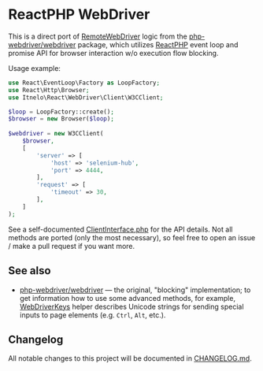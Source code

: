 
# ReactPHP WebDriver

This is a direct port of [RemoteWebDriver](https://github.com/php-webdriver/php-webdriver/blob/1.8.3/lib/Remote/RemoteWebDriver.php)
logic from the [php-webdriver/webdriver](https://github.com/php-webdriver/php-webdriver) package, which utilizes [ReactPHP](https://github.com/reactphp/reactphp)
event loop and promise API for browser interaction w/o execution flow blocking.

Usage example:

```php
use React\EventLoop\Factory as LoopFactory;
use React\Http\Browser;
use Itnelo\React\WebDriver\Client\W3CClient;

$loop = LoopFactory::create();
$browser = new Browser($loop);
    
$webdriver = new W3CClient(
    $browser,
    [
        'server' => [
            'host' => 'selenium-hub',
            'port' => 4444,
        ],
        'request' => [
            'timeout' => 30,
        ],
    ]
);
```

See a self-documented [ClientInterface.php](src/ClientInterface.php) for the API details. Not all methods are ported
(only the most necessary), so feel free to open an issue / make a pull request if you want more.

## See also

- [php-webdriver/webdriver](https://github.com/php-webdriver/php-webdriver) — the original, "blocking" implementation; 
to get information how to use some advanced methods, for example, [WebDriverKeys](https://github.com/php-webdriver/php-webdriver/blob/main/lib/WebDriverKeys.php#L10)
helper describes Unicode strings for sending special inputs to page elements (e.g. `Ctrl`, `Alt`, etc.).

## Changelog

All notable changes to this project will be documented in [CHANGELOG.md](CHANGELOG.md).